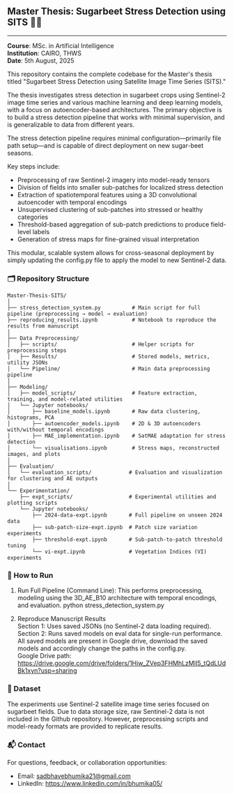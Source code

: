 ## Master Thesis: Sugarbeet Stress Detection using SITS 🌱📡
------------------------------------------------------------

**Course**: MSc. in Artificial Intelligence  
**Institution**: CAIRO, THWS  
**Date**: 5th August, 2025 

This repository contains the complete codebase for the Master's thesis titled "Sugarbeet Stress Detection using Satellite Image Time Series (SITS)."

The thesis investigates stress detection in sugarbeet crops using Sentinel-2 image time series and various machine learning and deep learning models, with a focus on autoencoder-based architectures. The primary objective is to build a stress detection pipeline that works with minimal supervision, and is generalizable to data from different years.

The stress detection pipeline requires minimal configuration—primarily file path setup—and is capable of direct deployment on new sugar-beet seasons.

Key steps include:
- Preprocessing of raw Sentinel-2 imagery into model-ready tensors
- Division of fields into smaller sub-patches for localized stress detection
- Extraction of spatiotemporal features using a 3D convolutional autoencoder with temporal encodings
- Unsupervised clustering of sub-patches into stressed or healthy categories
- Threshold-based aggregation of sub-patch predictions to produce field-level labels
- Generation of stress maps for fine-grained visual interpretation

This modular, scalable system allows for cross-seasonal deployment by simply updating the config.py file to apply the model to new Sentinel-2 data.

### 🗂 Repository Structure
```  
Master-Thesis-SITS/  
│  
├── stress_detection_system.py          # Main script for full pipeline (preprocessing → model → evaluation)  
├── reproducing_results.ipynb           # Notebook to reproduce the results from manuscript  
│  
├── Data Preprocessing/  
│   ├── scripts/                        # Helper scripts for preprocessing steps  
│   ├── Results/                        # Stored models, metrics, utility JSONs  
│   └── Pipeline/                       # Main data preprocessing pipeline  
│  
├── Modeling/  
│   ├── model_scripts/                  # Feature extraction, training, and model-related utilities  
│   └── Jupyter notebooks/  
│       ├── baseline_models.ipynb       # Raw data clustering, histograms, PCA  
│       ├── autoencoder_models.ipynb    # 2D & 3D autoencoders with/without temporal encodings  
│       ├── MAE_implementation.ipynb    # SatMAE adaptation for stress detection  
│       └── visualisations.ipynb        # Stress maps, reconstructed images, and plots  
│  
├── Evaluation/  
│   └── evaluation_scripts/            # Evaluation and visualization for clustering and AE outputs  
│  
└── Experimentation/  
    ├── expt_scripts/                  # Experimental utilities and plotting scripts  
    └── Jupyter notebooks/  
        ├── 2024-data-expt.ipynb       # Full pipeline on unseen 2024 data  
        ├── sub-patch-size-expt.ipynb  # Patch size variation experiments  
        ├── threshold-expt.ipynb       # Sub-patch-to-patch threshold tuning  
        └── vi-expt.ipynb              # Vegetation Indices (VI) experiments  
```  

### 📌 How to Run
1. Run Full Pipeline (Command Line): This performs preprocessing, modeling using the 3D_AE_B10 architecture with temporal encodings, and evaluation.
    python stress_detection_system.py

2. Reproduce Manuscript Results  
Section 1: Uses saved JSONs (no Sentinel-2 data loading required).  
Section 2: Runs saved models on eval data for single-run performance. All saved models are present in Google drive, download the saved models and accordingly change the paths in the config.py.   
Google Drive path: https://drive.google.com/drive/folders/1Hiw_ZVep3FHMhLzMlI5_tQdLUdBk1xyn?usp=sharing  

### 📁 Dataset
The experiments use Sentinel-2 satellite image time series focused on sugarbeet fields. Due to data storage size, raw Sentinel-2 data is not included in the Github repository. However, preprocessing scripts and model-ready formats are provided to replicate results.

### 📬 Contact
For questions, feedback, or collaboration opportunities:
- Email: sadbhavebhumika21@gmail.com
- LinkedIn: https://www.linkedin.com/in/bhumika05/

